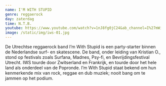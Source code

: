 ```yaml
---
name: I'M WITH STUPID
genre: reggaerock
day: zaterdag
time: N.T.B.
youtube: https://www.youtube.com/watch?v=1nJ8fg0jC24&ab_channel=I%27mWithStupid
image: /static/img/iws-01.jpg
---
```

De Utrechtse reggaerock band I’m With Stupid is een party-starter binnen de Nederlandse surf- en skatescene. De band, onder leiding van Kristian O., stond op festivals zoals Surfana, Madnes, Psy-fi, en Bevrijdingsfestival Utrecht. IWS tourde door Zwitserland en Frankrijk, en tourde door het hele land als onderdeel van de Popronde. I’m With Stupid staat bekend om hun kenmerkende mix van rock, reggae en dub muziek; nooit bang om te jammen op het podium.